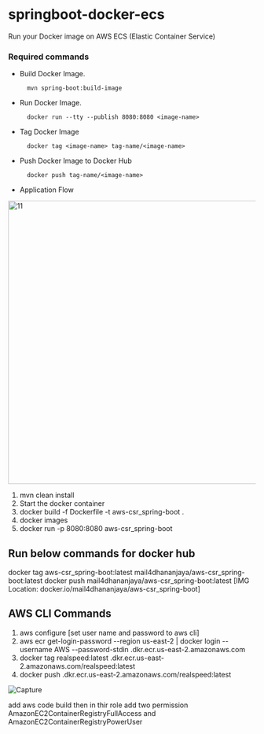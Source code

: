 # springboot-docker-ecs
Run your Docker image on AWS ECS (Elastic Container Service)

### Required commands

- Build Docker Image.

		mvn spring-boot:build-image
   
- Run Docker Image.

		docker run --tty --publish 8080:8080 <image-name>
    
- Tag Docker Image

		docker tag <image-name> tag-name/<image-name>
    
- Push Docker Image to Docker Hub

		docker push tag-name/<image-name>
		
- Application Flow  

<img width="576" alt="11" src="https://user-images.githubusercontent.com/25712816/91267149-570d0780-e790-11ea-8497-806b30cbcfc2.PNG">

1.	mvn clean install
2.	Start the docker container
3.	docker build -f Dockerfile -t aws-csr_spring-boot .
4.	docker images
5.	docker run -p 8080:8080 aws-csr_spring-boot

Run below commands for docker hub
-----------------------------------
docker tag aws-csr_spring-boot:latest mail4dhananjaya/aws-csr_spring-boot:latest
docker push mail4dhananjaya/aws-csr_spring-boot:latest  [IMG Location:  docker.io/mail4dhananjaya/aws-csr_spring-boot]



AWS CLI Commands
----------
1.  aws configure [set user name and password to aws cli]
2.	aws ecr get-login-password --region us-east-2 | docker login --username AWS --password-stdin <accID>.dkr.ecr.us-east-2.amazonaws.com
3.	docker tag realspeed:latest <accID>.dkr.ecr.us-east-2.amazonaws.com/realspeed:latest
4.	docker push <accID>.dkr.ecr.us-east-2.amazonaws.com/realspeed:latest



![Capture](https://user-images.githubusercontent.com/25712816/92306201-ef826380-efaa-11ea-9704-5304319e0517.PNG)

add aws code build then in thir role add two permission AmazonEC2ContainerRegistryFullAccess and AmazonEC2ContainerRegistryPowerUser